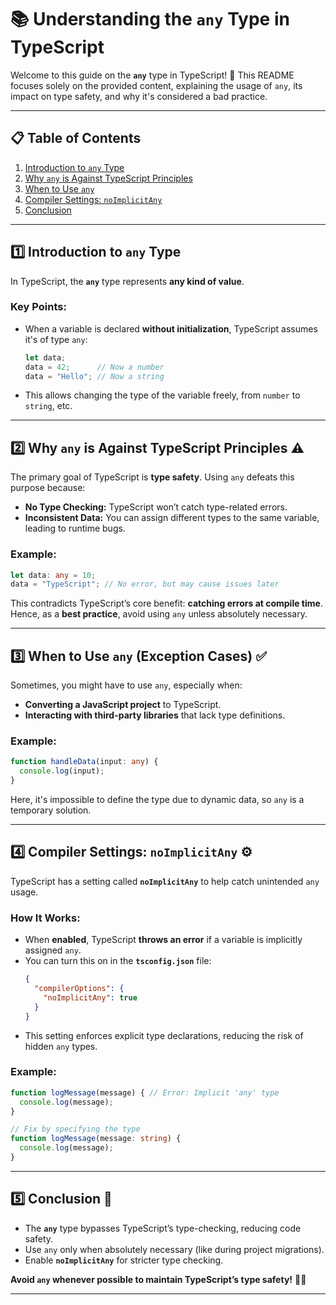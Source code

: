 # 📚 Understanding the `any` Type in TypeScript

Welcome to this guide on the **`any`** type in TypeScript! 🚀 This README focuses solely on the provided content, explaining the usage of `any`, its impact on type safety, and why it's considered a bad practice.

---

## 📋 Table of Contents
1. [Introduction to `any` Type](#1-introduction-to-any-type)
2. [Why `any` is Against TypeScript Principles](#2-why-any-is-against-typescript-principles)
3. [When to Use `any`](#3-when-to-use-any)
4. [Compiler Settings: `noImplicitAny`](#4-compiler-settings-noimplicitany)
5. [Conclusion](#5-conclusion)

---

## 1️⃣ Introduction to `any` Type

In TypeScript, the **`any`** type represents **any kind of value**.

### Key Points:
- When a variable is declared **without initialization**, TypeScript assumes it's of type `any`:
  ```typescript
  let data;
  data = 42;      // Now a number
  data = "Hello"; // Now a string
  ```
- This allows changing the type of the variable freely, from `number` to `string`, etc.

---

## 2️⃣ Why `any` is Against TypeScript Principles ⚠️

The primary goal of TypeScript is **type safety**. Using `any` defeats this purpose because:
- **No Type Checking:** TypeScript won’t catch type-related errors.
- **Inconsistent Data:** You can assign different types to the same variable, leading to runtime bugs.

### Example:
```typescript
let data: any = 10;
data = "TypeScript"; // No error, but may cause issues later
```

This contradicts TypeScript’s core benefit: **catching errors at compile time**. Hence, as a **best practice**, avoid using `any` unless absolutely necessary.

---

## 3️⃣ When to Use `any` (Exception Cases) ✅

Sometimes, you might have to use `any`, especially when:
- **Converting a JavaScript project** to TypeScript.
- **Interacting with third-party libraries** that lack type definitions.

### Example:
```typescript
function handleData(input: any) {
  console.log(input);
}
```
Here, it's impossible to define the type due to dynamic data, so `any` is a temporary solution.

---

## 4️⃣ Compiler Settings: `noImplicitAny` ⚙️

TypeScript has a setting called **`noImplicitAny`** to help catch unintended `any` usage.

### How It Works:
- When **enabled**, TypeScript **throws an error** if a variable is implicitly assigned `any`.
- You can turn this on in the **`tsconfig.json`** file:
  ```json
  {
    "compilerOptions": {
      "noImplicitAny": true
    }
  }
  ```
- This setting enforces explicit type declarations, reducing the risk of hidden `any` types.

### Example:
```typescript
function logMessage(message) { // Error: Implicit 'any' type
  console.log(message);
}

// Fix by specifying the type
function logMessage(message: string) {
  console.log(message);
}
```

---

## 5️⃣ Conclusion 🌟

- The **`any`** type bypasses TypeScript’s type-checking, reducing code safety.
- Use `any` only when absolutely necessary (like during project migrations).
- Enable **`noImplicitAny`** for stricter type checking.

**Avoid `any` whenever possible to maintain TypeScript’s type safety!** 💙🚀

---



